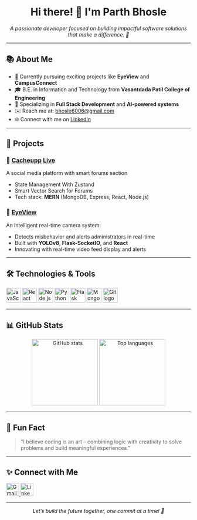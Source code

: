 <h1 align="center">Hi there! 👋 I'm Parth Bhosle</h1>

<p align="center">
  <em>A passionate developer focused on building impactful software solutions that make a difference. 🚀</em>
</p>

---

<h2>📚 About Me</h2>

- 🔭 Currently pursuing exciting projects like **EyeView** and **CampusConnect**
- 🎓 B.E. in Information and Technology from **Vasantdada Patil College of Engineering**
- 🌟 Specializing in **Full Stack Development** and **AI-powered systems**
- ✉️ Reach me at: bhosle6006@gmail.com
- 🌐 Connect with me on [LinkedIn](https://www.linkedin.com/in/parth-bhosle-46a078271)

---

<h2>🚀 Projects</h2>

### 🔹 [Cacheupp](https://github.com/michael-020/CacheUp)               [Live](www.cacheupp.com)
A social media platform with smart forums section
- State Management With Zustand
- Smart Vector Search for Forums
- Tech stack: **MERN** (MongoDB, Express, React, Node.js)

### 🔹 [EyeView](https://github.com/sahilhinge89/EyeView)
An intelligent real-time camera system:
- Detects misbehavior and alerts administrators in real-time
- Built with **YOLOv8**, **Flask-SocketIO**, and **React**
- Innovating with real-time video feed display and alerts


---

<h2>🛠️ Technologies & Tools</h2>

<div align="left">
  <img src="https://cdn.jsdelivr.net/gh/devicons/devicon/icons/javascript/javascript-original.svg" height="40" alt="JavaScript logo" />
  <img src="https://cdn.jsdelivr.net/gh/devicons/devicon/icons/react/react-original.svg" height="40" alt="React logo" />
  <img src="https://cdn.jsdelivr.net/gh/devicons/devicon/icons/nodejs/nodejs-original.svg" height="40" alt="Node.js logo" />
  <img src="https://cdn.jsdelivr.net/gh/devicons/devicon/icons/python/python-original.svg" height="40" alt="Python logo" />
  <img src="https://cdn.jsdelivr.net/gh/devicons/devicon/icons/flask/flask-original.svg" height="40" alt="Flask logo" />
  <img src="https://cdn.jsdelivr.net/gh/devicons/devicon/icons/mongodb/mongodb-original.svg" height="40" alt="MongoDB logo" />
  <img src="https://cdn.jsdelivr.net/gh/devicons/devicon/icons/git/git-original.svg" height="40" alt="Git logo" />
</div>

---

<h2>📊 GitHub Stats</h2>

<div align="center">
  <img src="https://github-readme-stats.vercel.app/api?username=Parth2684&hide_title=false&hide_rank=false&show_icons=true&include_all_commits=true&count_private=true&disable_animations=false&theme=radical&locale=en&hide_border=false" height="180" alt="GitHub stats" />
  <img src="https://github-readme-stats.vercel.app/api/top-langs?username=Parth2684&locale=en&hide_title=false&layout=compact&card_width=320&langs_count=5&theme=radical&hide_border=false" height="180" alt="Top languages" />
</div>

---

<h2>🌱 Fun Fact</h2>

> "I believe coding is an art – combining logic with creativity to solve problems and build meaningful experiences."

---

<h2>✨ Connect with Me</h2>

<div align="left">
  <a href="mailto:bhosle6006@gmail.com">
    <img src="https://img.shields.io/static/v1?message=Gmail&logo=gmail&label=&color=D14836&logoColor=white&labelColor=&style=for-the-badge" height="35" alt="Gmail" />
  </a>
  <a href="https://www.linkedin.com/in/parth-bhosle-46a078271">
    <img src="https://img.shields.io/static/v1?message=LinkedIn&logo=linkedin&label=&color=0077B5&logoColor=white&labelColor=&style=for-the-badge" height="35" alt="LinkedIn" />
  </a>
</div>

---


<p align="center">
  <em>Let’s build the future together, one commit at a time! 🌟</em>
</p>
